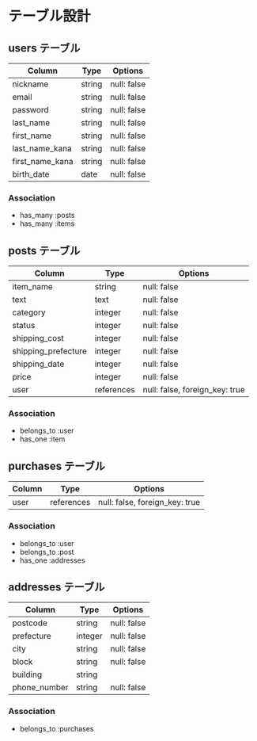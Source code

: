 # テーブル設計

## users テーブル

| Column          | Type    | Options     |
| --------------- | ------- | ----------- |
| nickname        | string  | null: false |
| email           | string  | null: false |
| password        | string  | null: false |
| last_name       | string  | null: false |
| first_name      | string  | null: false |
| last_name_kana  | string  | null: false |
| first_name_kana | string  | null: false |
| birth_date      | date    | null: false |


### Association

- has_many :posts
- has_many :items



## posts テーブル

| Column              | Type       | Options                        |
| ------------------- | ---------- | ------------------------------ |
| item_name           | string     | null: false                    |
| text                | text       | null: false                    |
| category            | integer    | null: false                    |
| status              | integer    | null: false                    |
| shipping_cost       | integer    | null: false                    |
| shipping_prefecture | integer    | null: false                    |
| shipping_date       | integer    | null: false                    |
| price               | integer    | null: false                    |
| user                | references | null: false, foreign_key: true |


### Association

- belongs_to :user
- has_one :item


## purchases テーブル

| Column           | Type       | Options                        |
| ---------------- | ---------- | ------------------------------ |
| user             | references | null: false, foreign_key: true |

### Association

- belongs_to :user
- belongs_to :post
- has_one :addresses


## addresses テーブル

| Column       | Type        | Options     |
| ------------ | ----------- | ----------- |
| postcode     | string      | null: false |
| prefecture   | integer     | null: false |
| city         | string      | null: false |
| block        | string      | null: false |
| building     | string      |             |
| phone_number | string      | null: false |

### Association

- belongs_to :purchases

